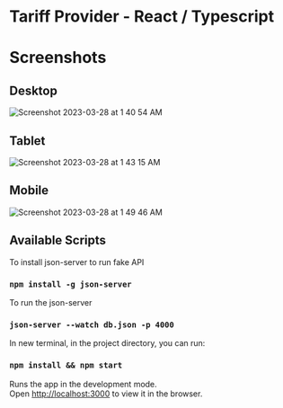 # Tariff Provider - React  /  Typescript
 

# Screenshots


 
## Desktop

![Screenshot 2023-03-28 at 1 40 54 AM](https://user-images.githubusercontent.com/2153396/228090882-df5a851d-1466-49c3-91d4-10f6c9e15e72.png)

## Tablet

![Screenshot 2023-03-28 at 1 43 15 AM](https://user-images.githubusercontent.com/2153396/228091165-fd420001-a8a5-4bb1-a97e-eff7c3a6dc99.png)

## Mobile

![Screenshot 2023-03-28 at 1 49 46 AM](https://user-images.githubusercontent.com/2153396/228091858-186a9659-89ad-4c10-a919-b1eeca21f2ad.png)





## Available Scripts

 
  
  
  To install json-server to run fake API
  ### `npm install -g json-server`  


 To run the json-server
  ### `json-server --watch db.json -p 4000` 


  In new terminal, in the project directory, you can run:
   ### `npm install && npm start`



Runs the app in the development mode.\
Open [http://localhost:3000](http://localhost:3000) to view it in the browser.

